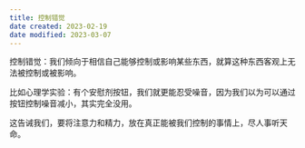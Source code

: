 ```yaml
---
title: 控制错觉
date created: 2023-02-19
date modified: 2023-03-07
---
```


控制错觉：我们倾向于相信自己能够控制或影响某些东西，就算这种东西客观上无法被控制或被影响。

比如心理学实验：有个安慰剂按钮，我们就更能忍受噪音，因为我们以为可以通过按钮控制噪音减小，其实完全没用。

这告诫我们，要将注意力和精力，放在真正能被我们控制的事情上，尽人事听天命。

